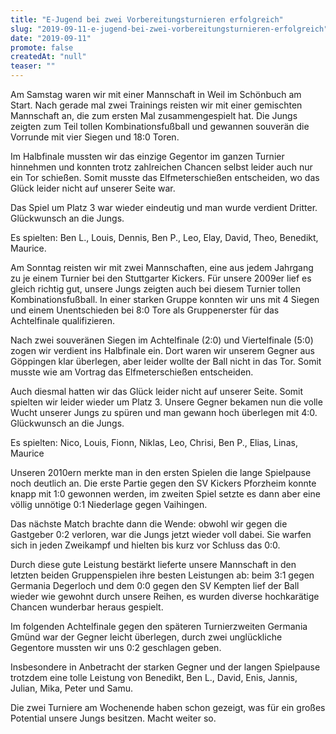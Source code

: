 ```yaml
---
title: "E-Jugend bei zwei Vorbereitungsturnieren erfolgreich"
slug: "2019-09-11-e-jugend-bei-zwei-vorbereitungsturnieren-erfolgreich"
date: "2019-09-11"
promote: false
createdAt: "null"
teaser: ""
---
```

Am Samstag waren wir mit einer Mannschaft in Weil im Schönbuch am Start. Nach gerade mal zwei Trainings reisten wir mit einer gemischten Mannschaft an, die zum ersten Mal zusammengespielt hat. Die Jungs zeigten zum Teil tollen Kombinationsfußball und gewannen souverän die Vorrunde mit vier Siegen und 18:0 Toren.

Im Halbfinale mussten wir das einzige Gegentor im ganzen Turnier hinnehmen und konnten trotz zahlreichen Chancen selbst leider auch nur ein Tor schießen. Somit musste das Elfmeterschießen entscheiden, wo das Glück leider nicht auf unserer Seite war.

Das Spiel um Platz 3 war wieder eindeutig und man wurde verdient Dritter. Glückwunsch an die Jungs.

Es spielten: Ben L., Louis, Dennis, Ben P., Leo, Elay, David, Theo, Benedikt, Maurice.


Am Sonntag reisten wir mit zwei Mannschaften, eine aus jedem Jahrgang zu je einem Turnier bei den Stuttgarter Kickers. Für unsere 2009er lief es gleich richtig gut, unsere Jungs zeigten auch bei diesem Turnier tollen Kombinationsfußball. In einer starken Gruppe konnten wir uns mit 4 Siegen und einem Unentschieden bei 8:0 Tore als Gruppenerster für das Achtelfinale qualifizieren.

Nach zwei souveränen Siegen im Achtelfinale (2:0) und Viertelfinale (5:0) zogen wir verdient ins Halbfinale ein. Dort waren wir unserem Gegner aus Göppingen klar überlegen, aber leider wollte der Ball nicht in das Tor. Somit musste wie am Vortrag das Elfmeterschießen entscheiden.

Auch diesmal hatten wir das Glück leider nicht auf unserer Seite. Somit spielten wir leider wieder um Platz 3. Unsere Gegner bekamen nun die volle Wucht unserer Jungs zu spüren und man gewann hoch überlegen mit 4:0. Glückwunsch an die Jungs.

Es spielten: Nico, Louis, Fionn, Niklas, Leo, Chrisi, Ben P., Elias, Linas, Maurice




Unseren 2010ern merkte man in den ersten Spielen die lange Spielpause noch deutlich an. Die erste Partie gegen den SV Kickers Pforzheim konnte knapp mit 1:0 gewonnen werden, im zweiten Spiel setzte es dann aber eine völlig unnötige 0:1 Niederlage gegen Vaihingen.

Das nächste Match brachte dann die Wende: obwohl wir gegen die Gastgeber 0:2 verloren, war die Jungs jetzt wieder voll dabei. Sie warfen sich in jeden Zweikampf und hielten bis kurz vor Schluss das 0:0.

Durch diese gute Leistung bestärkt lieferte unsere Mannschaft in den letzten beiden Gruppenspielen ihre besten Leistungen ab: beim 3:1 gegen Germania Degerloch und dem 0:0 gegen den SV Kempten lief der Ball wieder wie gewohnt durch unsere Reihen, es wurden diverse hochkarätige Chancen wunderbar heraus gespielt.

Im folgenden Achtelfinale gegen den späteren Turnierzweiten Germania Gmünd war der Gegner leicht überlegen, durch zwei unglückliche Gegentore mussten wir uns 0:2 geschlagen geben.

Insbesondere in Anbetracht der starken Gegner und der langen Spielpause trotzdem eine tolle Leistung von Benedikt, Ben L., David, Enis, Jannis, Julian, Mika, Peter und Samu.



Die zwei Turniere am Wochenende haben schon gezeigt, was für ein großes Potential unsere Jungs besitzen. Macht weiter so.
